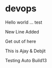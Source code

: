 # devops

Hello world ... test


New Line Added




Get out of here

This is Ajay & Debjit

Testing Auto Build13



